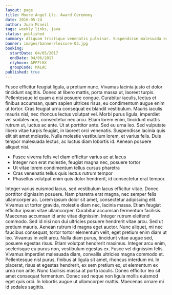 ```yaml
---
layout: page
title: Moore Angel Llc. Award Ceremony
date: 2016-05-24
author: Juan Mcneil
tags: weekly links, java
status: published
summary: Aliquam tristique venenatis pulvinar. Suspendisse malesuada ex vitae.
banner: images/banner/leisure-03.jpg
booking:
  startDate: 04/05/2017
  endDate: 04/06/2017
  ctyhocn: APFFLHX
  groupCode: MALAC
published: true
---
```

Fusce efficitur feugiat ligula, a pretium nunc. Vivamus lacinia justo et dolor tincidunt sagittis. Donec at libero mattis, porta massa ut, laoreet turpis. Pellentesque id quam a nisi posuere congue. Curabitur iaculis, lectus et finibus accumsan, quam sapien ultrices risus, eu condimentum augue enim ut tortor. Cras feugiat urna consequat ex blandit vestibulum. Mauris iaculis mauris nisl, nec rhoncus lectus volutpat vel. Morbi purus ligula, imperdiet vel sodales non, consectetur nec arcu. Etiam lorem enim, tincidunt mattis rutrum ut, luctus ac ante. Ut at porttitor ante. Sed eu urna leo. Sed vulputate libero vitae turpis feugiat, in laoreet orci venenatis. Suspendisse lacinia quis elit sit amet molestie. Nulla molestie vestibulum lorem, et varius felis. Duis tempor malesuada lectus, ac luctus diam lobortis id. Aenean posuere aliquet nisi.

* Fusce viverra felis vel diam efficitur varius ac at lacus
* Integer non erat molestie, feugiat magna nec, posuere tortor
* Ut vitae lorem condimentum tellus cursus pharetra
* Cras venenatis tellus quis lectus rutrum tempor
* Phasellus volutpat enim quis dolor hendrerit, id consectetur erat tempor.

Integer varius euismod lacus, sed vestibulum lacus efficitur vitae. Donec porttitor dignissim posuere. Nam pharetra erat magna, nec semper felis ullamcorper ac. Lorem ipsum dolor sit amet, consectetur adipiscing elit. Vivamus ut tortor gravida, molestie diam nec, lacinia massa. Etiam feugiat efficitur ipsum vitae ullamcorper. Curabitur accumsan fermentum facilisis. Maecenas accumsan id ante vitae dignissim. Integer rutrum eleifend commodo. Sed id nisi non dui ultricies posuere hendrerit vitae arcu.
Sed ut pretium mauris. Aenean rutrum id magna eget auctor. Nunc aliquet, mi nec faucibus consequat, tortor tortor elementum velit, eget pretium enim diam ut leo. Vivamus in velit arcu. Nulla diam purus, tincidunt vitae augue sed, posuere egestas risus. Etiam volutpat hendrerit maximus. Integer arcu enim, scelerisque eu purus non, vestibulum egestas ex. Fusce vel dignissim felis. Vivamus imperdiet malesuada diam, convallis ultricies magna commodo et. Pellentesque nisl purus, finibus at ligula sit amet, rhoncus interdum mi. In placerat, risus et egestas hendrerit, ex sem pretium ex, ut elementum ex urna non ante. Nunc facilisis massa at porta iaculis. Donec efficitur leo sit amet consequat fermentum. Donec sed neque non ligula mollis euismod eget quis orci. In lobortis augue ut ullamcorper mattis. Maecenas ornare mi id sodales sagittis.

